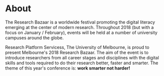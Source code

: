 # About

The Research Bazaar is a worldwide festival promoting the digital literacy emerging at the center of modern research. Throughout 2018 (but with a focus on January / February), events will be held at a number of university campuses around the globe.

Research Platform Servicess, The University of Melbourne, is proud to present Melbourne's 2018 Research Bazaar. The aim of the event is to introduce researchers from all career stages and disciplines with the digital skills and tools required to do their research better, faster and smarter. The theme of this year's conference is: **work smarter not harder!**
